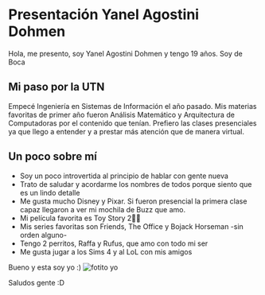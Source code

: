 # Presentación Yanel Agostini Dohmen
Hola, me presento, soy Yanel Agostini Dohmen y tengo 19 años. Soy de Boca
## Mi paso por la UTN
Empecé Ingeniería en Sistemas de Información el año pasado. Mis materias favoritas de primer año fueron Análisis Matemático y Arquitectura de Computadoras por el contenido que tenían. Prefiero las clases presenciales ya que llego a entender y a prestar más atención que de manera virtual.
## Un poco sobre mí
- Soy un poco introvertida al principio de hablar con gente nueva
- Trato de saludar y acordarme los nombres de todos porque siento que es un lindo detalle 
- Me gusta mucho Disney y Pixar. Si fueron presencial la primera clase capaz llegaron a ver mi mochila de Buzz que amo. 
- Mi película favorita es Toy Story 2🙏🏻
- Mis series favoritas son Friends, The Office y Bojack Horseman -sin orden alguno-
- Tengo 2 perritos, Raffa y Rufus, que amo con todo mi ser
- Me gusta jugar a los Sims 4 y al LoL con mis amigos

Bueno y esta soy yo :)
![fotito yo](https://user-images.githubusercontent.com/129529032/229311987-63bbd433-821b-498e-abfc-1d3830e5edde.jpg)

Saludos gente :D

